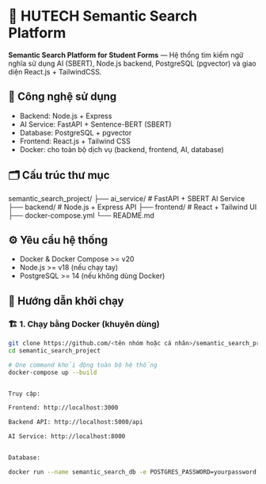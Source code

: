 # 🎯 HUTECH Semantic Search Platform

**Semantic Search Platform for Student Forms** — Hệ thống tìm kiếm ngữ nghĩa sử dụng AI (SBERT), Node.js backend, PostgreSQL (pgvector) và giao diện React.js + TailwindCSS.

## 🚀 Công nghệ sử dụng
- Backend: Node.js + Express
- AI Service: FastAPI + Sentence-BERT (SBERT)
- Database: PostgreSQL + pgvector
- Frontend: React.js + Tailwind CSS
- Docker: cho toàn bộ dịch vụ (backend, frontend, AI, database)

## 🗂️ Cấu trúc thư mục

semantic_search_project/
├── ai_service/ # FastAPI + SBERT AI Service
├── backend/ # Node.js + Express API
├── frontend/ # React + Tailwind UI
├── docker-compose.yml
└── README.md


## ⚙️ Yêu cầu hệ thống

- Docker & Docker Compose >= v20
- Node.js >= v18 (nếu chạy tay)
- PostgreSQL >= 14 (nếu không dùng Docker)

## 📝 Hướng dẫn khởi chạy

### 🏗️ 1. Chạy bằng Docker (khuyên dùng)

```bash
git clone https://github.com/<tên nhóm hoặc cá nhân>/semantic_search_project.git
cd semantic_search_project

# One command khởi động toàn bộ hệ thống
docker-compose up --build


Truy cập:

Frontend: http://localhost:3000

Backend API: http://localhost:5000/api

AI Service: http://localhost:8000


Database:

docker run --name semantic_search_db -e POSTGRES_PASSWORD=yourpassword -p 5432:5432 -d postgres